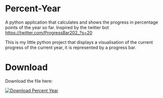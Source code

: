 # Percent-Year
A python application that calculates and shows the progress in percentage points of the year so far. Inspired by the twitter bot https://twitter.com/ProgressBar202_?s=20

This is my little python project that displays a visualisation of the current progress of the current year, it is represented by a progress bar.

# Download

Download the file here:

[![Download Percent Year](https://a.fsdn.com/con/app/sf-download-button)](https://sourceforge.net/projects/percent-year/files/latest/download)
